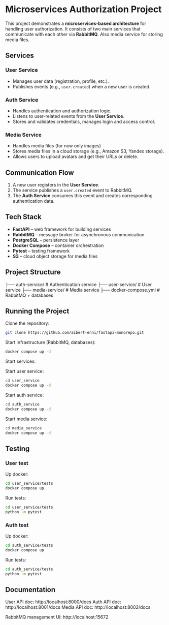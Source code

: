 # Microservices Authorization Project

This project demonstrates a **microservices-based architecture** for handling user authorization.
It consists of two main services that communicate with each other via **RabbitMQ**. Also media service for storing media files.

## Services

### User Service
- Manages user data (registration, profile, etc.).
- Publishes events (e.g., `user.created`) when a new user is created.

### Auth Service
- Handles authentication and authorization logic.
- Listens to user-related events from the **User Service**.
- Stores and validates credentials, manages login and access control.

### Media Service
- Handles media files (for now only images)
- Stores media files in a cloud storage (e.g., Amazon S3, Yandex storage).
- Allows users to upload avatars and get their URLs or delete.

## Communication Flow

1. A new user registers in the **User Service**.
2. The service publishes a `user.created` event to RabbitMQ.
3. The **Auth Service** consumes this event and creates corresponding authentication data.

## Tech Stack

- **FastAPI** – web framework for building services
- **RabbitMQ** – message broker for asynchronous communication
- **PostgreSQL** – persistence layer
- **Docker Compose** – container orchestration
- **Pytest** – testing framework
- **S3** – cloud object storage for media files
## Project Structure

├── auth-service/ # Authentication service
├── user-service/ # User service
├── media-service/ # Media service
├── docker-compose.yml # RabbitMQ + databases


## Running the Project

Clone the repository:

```bash
git clone https://github.com/aibert-enni/fastapi-monorepo.git
```

Start infrastructure (RabbitMQ, databases):

```bash
docker compose up -d
```

Start services:

Start user service:
```bash
cd user_service
docker compose up -d
```

Start auth service:
```bash
cd auth_service
docker compose up -d
```

Start media service:
```bash
cd media_service
docker compose up -d
```

## Testing
### User test
Up docker:
```bash
cd user_service/tests
docker compose up
```
Run tests:
```bash
cd user_service/tests
python -m pytest
```
### Auth test
Up docker:
```bash
cd auth_service/tests
docker compose up
```
Run tests:
```bash
cd auth_service/tests
python -m pytest
```
## Documentation

User API doc: http://localhost:8000/docs
Auth API doc: http://localhost:8001/docs
Media API doc: http://localhost:8002/docs

RabbitMQ management UI: http://localhost:15672
